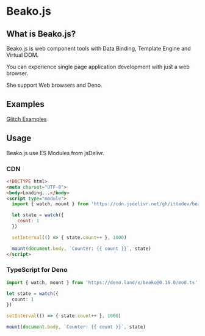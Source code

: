 # Beako.js

## What is Beako.js?

Beako.js is web component tools with Data Binding, Template Engine and Virtual DOM.

You can experience single page application development with just a web browser.

She support Web browsers and Deno.

## Examples

[Glitch Examples](https://glitch.com/@itte1)

## Usage

Beako.js use ES Modules from jsDelivr.

### CDN

```html
<!DOCTYPE html>
<meta charset="UTF-8">
<body>Loading...</body>
<script type="module">
  import { watch, mount } from 'https://cdn.jsdelivr.net/gh/ittedev/beako@0.16.0/beako.js'

  let state = watch({
    count: 1
  })

  setInterval(() => { state.count++ }, 1000)

  mount(document.body, `Counter: {{ count }}`, state)
</script>
```

### TypeScript for Deno

```ts
import { watch, mount } from 'https://deno.land/x/beako@0.16.0/mod.ts'

let state = watch({
  count: 1
})

setInterval(() => { state.count++ }, 1000)

mount(document.body, `Counter: {{ count }}`, state)
```
